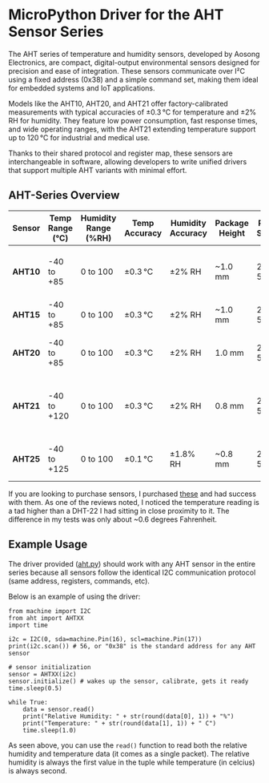 # MicroPython Driver for the AHT Sensor Series
The AHT series of temperature and humidity sensors, developed by Aosong Electronics, are compact, digital-output environmental sensors designed for precision and ease of integration. These sensors communicate over I²C using a fixed address (0x38) and a simple command set, making them ideal for embedded systems and IoT applications.

Models like the AHT10, AHT20, and AHT21 offer factory-calibrated measurements with typical accuracies of ±0.3 °C for temperature and ±2% RH for humidity. They feature low power consumption, fast response times, and wide operating ranges, with the AHT21 extending temperature support up to 120 °C for industrial and medical use.

Thanks to their shared protocol and register map, these sensors are interchangeable in software, allowing developers to write unified drivers that support multiple AHT variants with minimal effort.

## AHT-Series Overview
| Sensor   | Temp Range (°C) | Humidity Range (%RH) | Temp Accuracy | Humidity Accuracy | Package Height | Power Supply | Common Applications |
|----------|------------------|------------------------|----------------|--------------------|----------------|---------------|----------------------|
| **AHT10** | -40 to +85       | 0 to 100               | ±0.3 °C        | ±2% RH             | ~1.0 mm        | 2.0–5.5V      | Home automation, weather stations, HVAC |
| **AHT15** | -40 to +85       | 0 to 100               | ±0.3 °C        | ±2% RH             | ~1.0 mm        | 2.0–5.5V      | Similar to AHT10, less common |
| **AHT20** | -40 to +85       | 0 to 100               | ±0.3 °C        | ±2% RH             | 1.0 mm         | 2.0–5.5V      | IoT, industrial monitoring, consumer electronics |
| **AHT21** | -40 to +120      | 0 to 100               | ±0.3 °C        | ±2% RH             | 0.8 mm         | 2.0–5.5V      | Medical devices, harsh environments, smart agriculture |
| **AHT25** | -40 to +125      | 0 to 100               | ±0.1 °C        | ±1.8% RH           | ~0.8 mm        | 2.0–5.5V      | High-precision industrial and scientific use |

If you are looking to purchase sensors, I purchased [these](https://a.co/d/9wQiXdT) and had success with them. As one of the reviews noted, I noticed the temperature reading is a tad higher than a DHT-22 I had sitting in close proximity to it. The difference in my tests was only about ~0.6 degrees Fahrenheit.

## Example Usage
The driver provided ([aht.py](./aht.py)) should work with any AHT sensor in the entire series because all sensors follow the identical I2C communication protocol (same address, registers, commands, etc).

Below is an example of using the driver:

```
from machine import I2C
from aht import AHTXX
import time

i2c = I2C(0, sda=machine.Pin(16), scl=machine.Pin(17))
print(i2c.scan()) # 56, or "0x38" is the standard address for any AHT sensor

# sensor initialization
sensor = AHTXX(i2c)
sensor.initialize() # wakes up the sensor, calibrate, gets it ready
time.sleep(0.5)

while True:
    data = sensor.read()
    print("Relative Humidity: " + str(round(data[0], 1)) + "%")
    print("Temperature: " + str(round(data[1], 1)) + " C")
    time.sleep(1.0)
```

As seen above, you can use the `read()` function to read both the relative humidity and temperature data (it comes as a single packet). The relative humidity is always the first value in the tuple while temperature (in celcius) is always second.